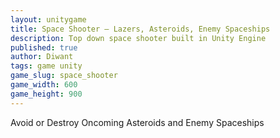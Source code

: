 ```yaml
---
layout: unitygame
title: Space Shooter – Lazers, Asteroids, Enemy Spaceships
description: Top down space shooter built in Unity Engine
published: true
author: Diwant
tags: game unity
game_slug: space_shooter
game_width: 600
game_height: 900
---
```

Avoid or Destroy Oncoming Asteroids and Enemy Spaceships